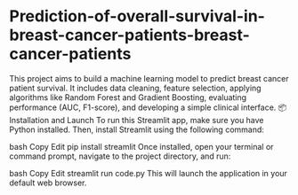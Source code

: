 # Prediction-of-overall-survival-in-breast-cancer-patients-breast-cancer-patients
This project aims to build a machine learning model to predict breast cancer patient survival. It includes data cleaning, feature selection, applying algorithms like Random Forest and Gradient Boosting, evaluating performance (AUC, F1-score), and developing a simple clinical interface.
📦 Installation and Launch
To run this Streamlit app, make sure you have Python installed. Then, install Streamlit using the following command:

bash
Copy
Edit
pip install streamlit
Once installed, open your terminal or command prompt, navigate to the project directory, and run:

bash
Copy
Edit
streamlit run code.py
This will launch the application in your default web browser.

